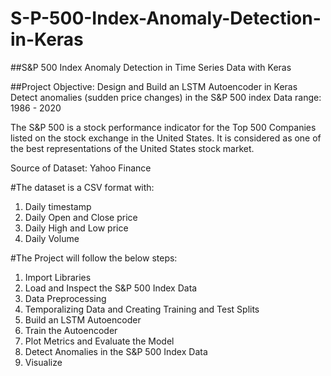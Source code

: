 # S-P-500-Index-Anomaly-Detection-in-Keras

##S&P 500 Index Anomaly Detection in Time Series Data with Keras

##Project Objective:
    Design and Build an LSTM Autoencoder in Keras
    Detect anomalies (sudden price changes) in the S&P 500 index
    Data range: 1986 - 2020

The S&P 500 is a stock performance indicator for the Top 500 Companies listed on the stock exchange in the United States. 
It is considered as one of the best representations of the United States stock market.

Source of Dataset: Yahoo Finance

#The dataset is a CSV format with: 
1. Daily timestamp
2. Daily Open and Close price
3. Daily High and Low price
4. Daily Volume


#The Project will follow the below steps:
1. Import Libraries
2. Load and Inspect the S&P 500 Index Data
3. Data Preprocessing
4. Temporalizing Data and Creating Training and Test Splits
5. Build an LSTM Autoencoder
6. Train the Autoencoder
7. Plot Metrics and Evaluate the Model
8. Detect Anomalies in the S&P 500 Index Data
9. Visualize

